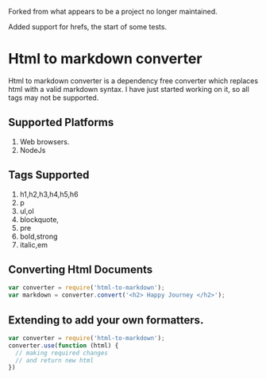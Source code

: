 Forked from what appears to be a project no longer maintained. 

Added support for hrefs, the start of some tests.



# Html to markdown converter

Html to markdown converter is a dependency free converter which replaces html with a valid markdown syntax. I have just started working on it, so all tags may not be supported.

## Supported Platforms

1. Web browsers.
2. NodeJs

## Tags Supported


1. h1,h2,h3,h4,h5,h6
2. p
3. ul,ol
4. blockquote,
5. pre
6. bold,strong
7. italic,em

## Converting Html Documents

```javascript
var converter = require('html-to-markdown');
var markdown = converter.convert('<h2> Happy Journey </h2>');
```

## Extending to add your own formatters.

```javascript
var converter = require('html-to-markdown');
converter.use(function (html) {
  // making required changes
  // and return new html
})
```
